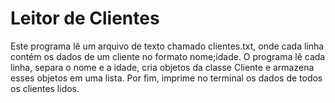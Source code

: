 # Leitor de Clientes

Este programa lê um arquivo de texto chamado clientes.txt, onde cada linha contém os dados de um cliente no formato nome;idade. O programa lê cada linha, separa o nome e a idade, cria objetos da classe Cliente e armazena esses objetos em uma lista. Por fim, imprime no terminal os dados de todos os clientes lidos.